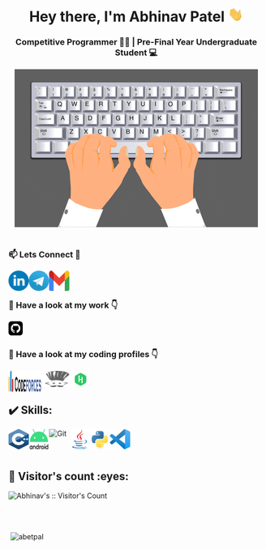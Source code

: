 <!-- ### Hi there 👋 -->
<h1 align="center">Hey there, I'm Abhinav Patel <img src="./gif/Hi.gif" width="30px"></h1>
<h3 align="center">Competitive Programmer 👨‍💻 | Pre-Final Year Undergraduate Student 💻</h3>
<div align="center"><img src = "./gif/keyboard.gif" style="max-width:100%;" /></div>
<br/>
<h3>📫 Lets Connect 🤝</h3>
<a href="https://www.linkedin.com/in/nobrakebicycle" target="_blank">
  <img align="left" alt="Linkdein" height="40" width="40" src="./svgs/linkedin.svg" />
</a>
<a href="https://t.me/nobrakebicycle" target="_blank">
  <img align="left" alt="Telegram"height="40" width="40" src="./svgs/Telegram_logo.svg" />
</a>
<a href="mailto:patelabhinav61@gmail.com" target="_blank"> 
    <img align="left" alt="Gmail" height="40" width="40" src="./svgs/gmail.svg" />
</a>
<br/>
<br/>

<h3>🔭 Have a look at my work 👇</h3>
<a href="https://github.com/abetpal" target="_blank">
  <img alt="Github" width="28px" src="./svgs/github_white.svg" />
</a>
<br/>

<h3>🌱 Have a look at my coding profiles 👇</h3>
<a href="https://codeforces.com/profile/nobrakebicycle" target="_blank">
	<img align="left" alt="Codeforces" width="64px" height="42px" src="./svgs/codeforces.svg" />
</a>
<a href="https://www.codechef.com/users/nobrakebicycle" target="_blank">
	<img align="left" alt="Codechef" width="64px" height="32px" src="./svgs/codechef.svg" />
</a>
<a href="https://www.hackerrank.com/nobrakebicycle" target="_blank">
  <img align="left" alt="Hackerrank" width="32px" src="./svgs/hackerrank.svg" />
</a>
<br/>
<br/>

<h2> ✔️ Skills: </h2>
<img align="left" alt="C++" width="40" height="40" src="./svgs/c.svg" />
<img align="left" alt="Android" width="40px" height="40" src="./svgs/android_studio.svg" />
<img align="left" alt="Git" src="https://www.vectorlogo.zone/logos/git-scm/git-scm-icon.svg" alt="git" width="40" height="40"/>
<img align="left" alt="Java" src="https://raw.githubusercontent.com/devicons/devicon/master/icons/java/java-original.svg" alt="java" width="40" height="40"/>
<img align="left" alt="Python"src="https://raw.githubusercontent.com/devicons/devicon/master/icons/python/python-original.svg" alt="python" width="40" height="40"/>

<img align="left" alt="VS Code" width="40" height="40" src="./svgs/vs.svg" />

<br/>
<br/>
<br/>

<h2>👯 Visitor's count :eyes:</h2>

<p><img src="https://profile-counter.glitch.me/{abetpal}/count.svg" alt="Abhinav's :: Visitor's Count" /></p>

<br/>
<br/>

<p>&nbsp;<img align="center" src="https://github-stats-alpha.vercel.app/api/?username=abetpal" alt="abetpal" /></p>

<!--
**tapixhx/tapixhx** is a ✨ _special_ ✨ repository because its `README.md` (this file) appears on your GitHub profile.

Here are some ideas to get you started:

- 🔭 I’m currently working on ...
- 🌱 I’m currently learning ...
- 👯 I’m looking to collaborate on ...
- 🤔 I’m looking for help with ...
- 💬 Ask me about ...
- 📫 How to reach me: ...
- 😄 Pronouns: ...
- ⚡ Fun fact: ...
-->
